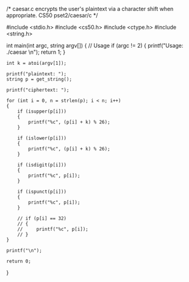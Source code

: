 /*
   caesar.c encrypts the user's plaintext via a character shift when appropriate.
   CS50 pset2/caesar/c
*/

#include <stdio.h>
#include <cs50.h>
#include <ctype.h>
#include <string.h>

int main(int argc, string argv[])
{
    // Usage
    if (argc != 2)
    {
        printf("Usage: ./caesar <key>\n");
        return 1;
    }
    
    int k = atoi(argv[1]);
    
    printf("plaintext: ");
    string p = get_string();
    
    printf("ciphertext: ");
    
    for (int i = 0, n = strlen(p); i < n; i++)
    {
        if (isupper(p[i]))
        {
            printf("%c", (p[i] + k) % 26);
        }
        
        if (islower(p[i]))
        {
            printf("%c", (p[i] + k) % 26);
        }
        
        if (isdigit(p[i]))
        {
            printf("%c", p[i]);
        }
        
        if (ispunct(p[i]))
        {
            printf("%c", p[i]);
        }
        
        // if (p[i] == 32)
        // {
        //     printf("%c", p[i]);
        // }
    }
    
    printf("\n");
    
    return 0;
}
  
